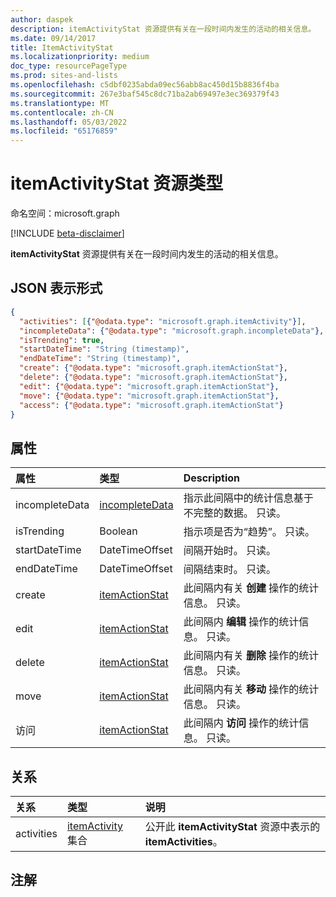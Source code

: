 ```yaml
---
author: daspek
description: itemActivityStat 资源提供有关在一段时间内发生的活动的相关信息。
ms.date: 09/14/2017
title: ItemActivityStat
ms.localizationpriority: medium
doc_type: resourcePageType
ms.prod: sites-and-lists
ms.openlocfilehash: c5dbf0235abda09ec56abb8ac450d15b8836f4ba
ms.sourcegitcommit: 267e3baf545c8dc71ba2ab69497e3ec369379f43
ms.translationtype: MT
ms.contentlocale: zh-CN
ms.lasthandoff: 05/03/2022
ms.locfileid: "65176859"
---
```

# <a name="itemactivitystat-resource-type"></a>itemActivityStat 资源类型

命名空间：microsoft.graph

[!INCLUDE [beta-disclaimer](../../includes/beta-disclaimer.md)]

**itemActivityStat** 资源提供有关在一段时间内发生的活动的相关信息。

## <a name="json-representation"></a>JSON 表示形式

<!-- {
  "blockType": "resource",
  "optionalProperties": [ ],
  "baseType": "microsoft.graph.entity",
  "@type": "microsoft.graph.itemActivityStat",
}-->

```json
{
  "activities": [{"@odata.type": "microsoft.graph.itemActivity"}],
  "incompleteData": {"@odata.type": "microsoft.graph.incompleteData"},
  "isTrending": true,
  "startDateTime": "String (timestamp)",
  "endDateTime": "String (timestamp)",
  "create": {"@odata.type": "microsoft.graph.itemActionStat"},
  "delete": {"@odata.type": "microsoft.graph.itemActionStat"},
  "edit": {"@odata.type": "microsoft.graph.itemActionStat"},
  "move": {"@odata.type": "microsoft.graph.itemActionStat"},
  "access": {"@odata.type": "microsoft.graph.itemActionStat"}
}
```

## <a name="properties"></a>属性

| 属性       | 类型               | Description                                                                             |
| :------------- | :----------------- | :-------------------------------------------------------------------------------------- |
| incompleteData | [incompleteData][] | 指示此间隔中的统计信息基于不完整的数据。 只读。 |
| isTrending     | Boolean            | 指示项是否为“趋势”。 只读。                                    |
| startDateTime  | DateTimeOffset     | 间隔开始时。 只读。                                                    |
| endDateTime    | DateTimeOffset     | 间隔结束时。 只读。                                                      |
| create         | [itemActionStat][] | 此间隔内有关 **创建** 操作的统计信息。 只读。                    |
| edit           | [itemActionStat][] | 此间隔内 **编辑** 操作的统计信息。 只读。                      |
| delete         | [itemActionStat][] | 此间隔内有关 **删除** 操作的统计信息。 只读。                    |
| move           | [itemActionStat][] | 此间隔内有关 **移动** 操作的统计信息。 只读。                      |
| 访问         | [itemActionStat][] | 此间隔内 **访问** 操作的统计信息。 只读。                    |

[itemActionStat]: itemactionstat.md
[incompleteData]: incompletedata.md

## <a name="relationships"></a>关系

| 关系 | 类型                        | 说明                                                                       |
| :----------- | :-------------------------- | :-------------------------------------------------------------------------------- |
| activities   | [itemActivity][] 集合 | 公开此 **itemActivityStat** 资源中表示的 **itemActivities**。 |

[itemActivity]: itemactivity.md

## <a name="remarks"></a>注解

<!--
{
  "type": "#page.annotation",
  "description": "The ItemActivityStat object provides information about activities that took place on an item.",
  "keywords": "activities,activity,action,analytics",
  "section": "documentation",
  "tocPath": "Resources/ItemActivityStat",
  "suppressions": []
}
-->
